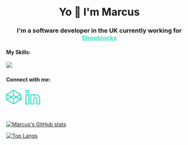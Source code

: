 <h1 align="center">Yo 👋 I'm Marcus</h1>
<h3 align="center">
  I'm a software developer in the UK currently working for 
  <a href="https://www.shopblocks.com" style="color: #3fdec4;">Shopblocks</a>
</h3>

<h4 align="left">My Skills:</h3>
<a href="https://skillicons.dev">
  <img src="https://skillicons.dev/icons?i=angular,js,jquery,vue,html,bootstrap,php,laravel,css,scss,docker,git,mysql,redis&perline=7&theme=light" />
</a>

<h4 align="left">Connect with me:</h3>
<p align="left">
  <a href="https://codepen.io/marcus-nightingale" target="_blank">
    <img align="center" src="https://raw.githubusercontent.com/Marcus-Nightingale/Marcus-Nightingale/main/codepen.svg" alt="marcus-nightingale" height="40" width="40" />   </a>
  &nbsp;
  <a href="https://linkedin.com/in/marcus-nightingale-bb4207140" target="_blank">
    <img align="center" src="https://raw.githubusercontent.com/Marcus-Nightingale/Marcus-Nightingale/main/linkedin.svg" alt="marcus-nightingale-bb4207140" height="40" width="40" />     
  </a>
</p>
<br />

[![Marcus's GitHub stats](https://profile-stats-coral.vercel.app/api?username=Marcus-Nightingale&hide=stars,issues&count_private=true)](https://github.com/anuraghazra/github-readme-stats)

[![Top Langs](https://profile-stats-coral.vercel.app/api/top-langs/?username=Marcus-Nightingale&count_private=true&langs_count=5&layout=compact)](https://github.com/anuraghazra/github-readme-stats)
